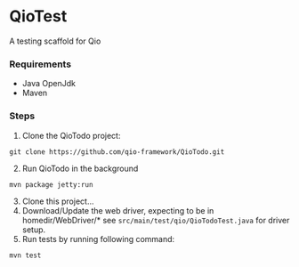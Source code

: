 #  QioTest 

A testing scaffold for Qio

### Requirements

* Java OpenJdk
* Maven


### Steps

1. Clone the QioTodo project:

```
git clone https://github.com/qio-framework/QioTodo.git
```
2. Run QioTodo in the background
```
mvn package jetty:run
```

3. Clone this project...
4. Download/Update the web driver, expecting to be in homedir/WebDriver/* see `src/main/test/qio/QioTodoTest.java` for driver setup.
5. Run tests by running following command:

```
mvn test
```